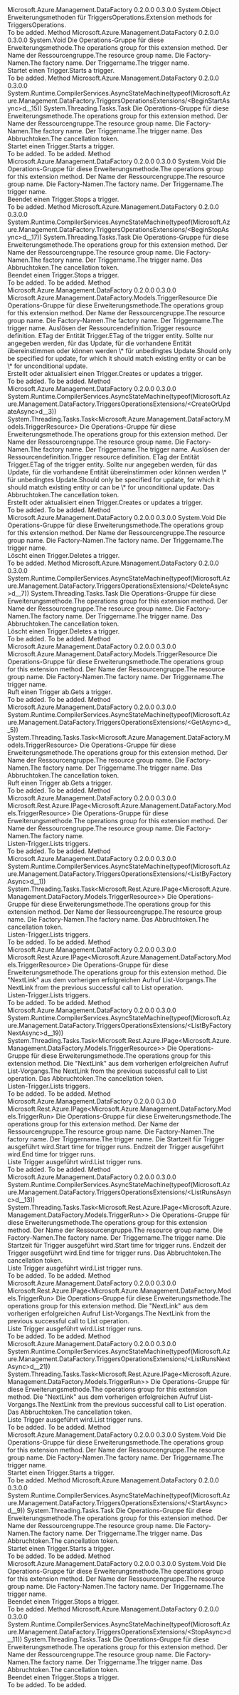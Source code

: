 <Type Name="TriggersOperationsExtensions" FullName="Microsoft.Azure.Management.DataFactory.TriggersOperationsExtensions">
  <TypeSignature Language="C#" Value="public static class TriggersOperationsExtensions" />
  <TypeSignature Language="ILAsm" Value=".class public auto ansi abstract sealed beforefieldinit TriggersOperationsExtensions extends System.Object" />
  <TypeSignature Language="DocId" Value="T:Microsoft.Azure.Management.DataFactory.TriggersOperationsExtensions" />
  <TypeSignature Language="VB.NET" Value="Public Module TriggersOperationsExtensions" />
  <TypeSignature Language="F#" Value="type TriggersOperationsExtensions = class" />
  <AssemblyInfo>
    <AssemblyName>Microsoft.Azure.Management.DataFactory</AssemblyName>
    <AssemblyVersion>0.2.0.0</AssemblyVersion>
    <AssemblyVersion>0.3.0.0</AssemblyVersion>
  </AssemblyInfo>
  <Base>
    <BaseTypeName>System.Object</BaseTypeName>
  </Base>
  <Interfaces />
  <Docs>
    <summary>
            <span data-ttu-id="b40b7-101">Erweiterungsmethoden für TriggersOperations.</span><span class="sxs-lookup"><span data-stu-id="b40b7-101">Extension methods for TriggersOperations.</span></span>
            </summary>
    <remarks>To be added.</remarks>
  </Docs>
  <Members>
    <Member MemberName="BeginStart">
      <MemberSignature Language="C#" Value="public static void BeginStart (this Microsoft.Azure.Management.DataFactory.ITriggersOperations operations, string resourceGroupName, string factoryName, string triggerName);" />
      <MemberSignature Language="ILAsm" Value=".method public static hidebysig void BeginStart(class Microsoft.Azure.Management.DataFactory.ITriggersOperations operations, string resourceGroupName, string factoryName, string triggerName) cil managed" />
      <MemberSignature Language="DocId" Value="M:Microsoft.Azure.Management.DataFactory.TriggersOperationsExtensions.BeginStart(Microsoft.Azure.Management.DataFactory.ITriggersOperations,System.String,System.String,System.String)" />
      <MemberSignature Language="VB.NET" Value="&lt;Extension()&gt;&#xA;Public Sub BeginStart (operations As ITriggersOperations, resourceGroupName As String, factoryName As String, triggerName As String)" />
      <MemberSignature Language="F#" Value="static member BeginStart : Microsoft.Azure.Management.DataFactory.ITriggersOperations * string * string * string -&gt; unit" Usage="Microsoft.Azure.Management.DataFactory.TriggersOperationsExtensions.BeginStart (operations, resourceGroupName, factoryName, triggerName)" />
      <MemberType>Method</MemberType>
      <AssemblyInfo>
        <AssemblyName>Microsoft.Azure.Management.DataFactory</AssemblyName>
        <AssemblyVersion>0.2.0.0</AssemblyVersion>
        <AssemblyVersion>0.3.0.0</AssemblyVersion>
      </AssemblyInfo>
      <ReturnValue>
        <ReturnType>System.Void</ReturnType>
      </ReturnValue>
      <Parameters>
        <Parameter Name="operations" Type="Microsoft.Azure.Management.DataFactory.ITriggersOperations" RefType="this" />
        <Parameter Name="resourceGroupName" Type="System.String" />
        <Parameter Name="factoryName" Type="System.String" />
        <Parameter Name="triggerName" Type="System.String" />
      </Parameters>
      <Docs>
        <param name="operations">
            <span data-ttu-id="b40b7-102">Die Operations-Gruppe für diese Erweiterungsmethode.</span><span class="sxs-lookup"><span data-stu-id="b40b7-102">The operations group for this extension method.</span></span>
            </param>
        <param name="resourceGroupName">
            <span data-ttu-id="b40b7-103">Der Name der Ressourcengruppe.</span><span class="sxs-lookup"><span data-stu-id="b40b7-103">The resource group name.</span></span>
            </param>
        <param name="factoryName">
            <span data-ttu-id="b40b7-104">Die Factory-Namen.</span><span class="sxs-lookup"><span data-stu-id="b40b7-104">The factory name.</span></span>
            </param>
        <param name="triggerName">
            <span data-ttu-id="b40b7-105">Der Triggername.</span><span class="sxs-lookup"><span data-stu-id="b40b7-105">The trigger name.</span></span>
            </param>
        <summary>
            <span data-ttu-id="b40b7-106">Startet einen Trigger.</span><span class="sxs-lookup"><span data-stu-id="b40b7-106">Starts a trigger.</span></span>
            </summary>
        <remarks>To be added.</remarks>
      </Docs>
    </Member>
    <Member MemberName="BeginStartAsync">
      <MemberSignature Language="C#" Value="public static System.Threading.Tasks.Task BeginStartAsync (this Microsoft.Azure.Management.DataFactory.ITriggersOperations operations, string resourceGroupName, string factoryName, string triggerName, System.Threading.CancellationToken cancellationToken = null);" />
      <MemberSignature Language="ILAsm" Value=".method public static hidebysig class System.Threading.Tasks.Task BeginStartAsync(class Microsoft.Azure.Management.DataFactory.ITriggersOperations operations, string resourceGroupName, string factoryName, string triggerName, valuetype System.Threading.CancellationToken cancellationToken) cil managed" />
      <MemberSignature Language="DocId" Value="M:Microsoft.Azure.Management.DataFactory.TriggersOperationsExtensions.BeginStartAsync(Microsoft.Azure.Management.DataFactory.ITriggersOperations,System.String,System.String,System.String,System.Threading.CancellationToken)" />
      <MemberSignature Language="F#" Value="static member BeginStartAsync : Microsoft.Azure.Management.DataFactory.ITriggersOperations * string * string * string * System.Threading.CancellationToken -&gt; System.Threading.Tasks.Task" Usage="Microsoft.Azure.Management.DataFactory.TriggersOperationsExtensions.BeginStartAsync (operations, resourceGroupName, factoryName, triggerName, cancellationToken)" />
      <MemberType>Method</MemberType>
      <AssemblyInfo>
        <AssemblyName>Microsoft.Azure.Management.DataFactory</AssemblyName>
        <AssemblyVersion>0.2.0.0</AssemblyVersion>
        <AssemblyVersion>0.3.0.0</AssemblyVersion>
      </AssemblyInfo>
      <Attributes>
        <Attribute>
          <AttributeName>System.Runtime.CompilerServices.AsyncStateMachine(typeof(Microsoft.Azure.Management.DataFactory.TriggersOperationsExtensions/&lt;BeginStartAsync&gt;d__15))</AttributeName>
        </Attribute>
      </Attributes>
      <ReturnValue>
        <ReturnType>System.Threading.Tasks.Task</ReturnType>
      </ReturnValue>
      <Parameters>
        <Parameter Name="operations" Type="Microsoft.Azure.Management.DataFactory.ITriggersOperations" RefType="this" />
        <Parameter Name="resourceGroupName" Type="System.String" />
        <Parameter Name="factoryName" Type="System.String" />
        <Parameter Name="triggerName" Type="System.String" />
        <Parameter Name="cancellationToken" Type="System.Threading.CancellationToken" />
      </Parameters>
      <Docs>
        <param name="operations">
            <span data-ttu-id="b40b7-107">Die Operations-Gruppe für diese Erweiterungsmethode.</span><span class="sxs-lookup"><span data-stu-id="b40b7-107">The operations group for this extension method.</span></span>
            </param>
        <param name="resourceGroupName">
            <span data-ttu-id="b40b7-108">Der Name der Ressourcengruppe.</span><span class="sxs-lookup"><span data-stu-id="b40b7-108">The resource group name.</span></span>
            </param>
        <param name="factoryName">
            <span data-ttu-id="b40b7-109">Die Factory-Namen.</span><span class="sxs-lookup"><span data-stu-id="b40b7-109">The factory name.</span></span>
            </param>
        <param name="triggerName">
            <span data-ttu-id="b40b7-110">Der Triggername.</span><span class="sxs-lookup"><span data-stu-id="b40b7-110">The trigger name.</span></span>
            </param>
        <param name="cancellationToken">
            <span data-ttu-id="b40b7-111">Das Abbruchtoken.</span><span class="sxs-lookup"><span data-stu-id="b40b7-111">The cancellation token.</span></span>
            </param>
        <summary>
            <span data-ttu-id="b40b7-112">Startet einen Trigger.</span><span class="sxs-lookup"><span data-stu-id="b40b7-112">Starts a trigger.</span></span>
            </summary>
        <returns>To be added.</returns>
        <remarks>To be added.</remarks>
      </Docs>
    </Member>
    <Member MemberName="BeginStop">
      <MemberSignature Language="C#" Value="public static void BeginStop (this Microsoft.Azure.Management.DataFactory.ITriggersOperations operations, string resourceGroupName, string factoryName, string triggerName);" />
      <MemberSignature Language="ILAsm" Value=".method public static hidebysig void BeginStop(class Microsoft.Azure.Management.DataFactory.ITriggersOperations operations, string resourceGroupName, string factoryName, string triggerName) cil managed" />
      <MemberSignature Language="DocId" Value="M:Microsoft.Azure.Management.DataFactory.TriggersOperationsExtensions.BeginStop(Microsoft.Azure.Management.DataFactory.ITriggersOperations,System.String,System.String,System.String)" />
      <MemberSignature Language="VB.NET" Value="&lt;Extension()&gt;&#xA;Public Sub BeginStop (operations As ITriggersOperations, resourceGroupName As String, factoryName As String, triggerName As String)" />
      <MemberSignature Language="F#" Value="static member BeginStop : Microsoft.Azure.Management.DataFactory.ITriggersOperations * string * string * string -&gt; unit" Usage="Microsoft.Azure.Management.DataFactory.TriggersOperationsExtensions.BeginStop (operations, resourceGroupName, factoryName, triggerName)" />
      <MemberType>Method</MemberType>
      <AssemblyInfo>
        <AssemblyName>Microsoft.Azure.Management.DataFactory</AssemblyName>
        <AssemblyVersion>0.2.0.0</AssemblyVersion>
        <AssemblyVersion>0.3.0.0</AssemblyVersion>
      </AssemblyInfo>
      <ReturnValue>
        <ReturnType>System.Void</ReturnType>
      </ReturnValue>
      <Parameters>
        <Parameter Name="operations" Type="Microsoft.Azure.Management.DataFactory.ITriggersOperations" RefType="this" />
        <Parameter Name="resourceGroupName" Type="System.String" />
        <Parameter Name="factoryName" Type="System.String" />
        <Parameter Name="triggerName" Type="System.String" />
      </Parameters>
      <Docs>
        <param name="operations">
            <span data-ttu-id="b40b7-113">Die Operations-Gruppe für diese Erweiterungsmethode.</span><span class="sxs-lookup"><span data-stu-id="b40b7-113">The operations group for this extension method.</span></span>
            </param>
        <param name="resourceGroupName">
            <span data-ttu-id="b40b7-114">Der Name der Ressourcengruppe.</span><span class="sxs-lookup"><span data-stu-id="b40b7-114">The resource group name.</span></span>
            </param>
        <param name="factoryName">
            <span data-ttu-id="b40b7-115">Die Factory-Namen.</span><span class="sxs-lookup"><span data-stu-id="b40b7-115">The factory name.</span></span>
            </param>
        <param name="triggerName">
            <span data-ttu-id="b40b7-116">Der Triggername.</span><span class="sxs-lookup"><span data-stu-id="b40b7-116">The trigger name.</span></span>
            </param>
        <summary>
            <span data-ttu-id="b40b7-117">Beendet einen Trigger.</span><span class="sxs-lookup"><span data-stu-id="b40b7-117">Stops a trigger.</span></span>
            </summary>
        <remarks>To be added.</remarks>
      </Docs>
    </Member>
    <Member MemberName="BeginStopAsync">
      <MemberSignature Language="C#" Value="public static System.Threading.Tasks.Task BeginStopAsync (this Microsoft.Azure.Management.DataFactory.ITriggersOperations operations, string resourceGroupName, string factoryName, string triggerName, System.Threading.CancellationToken cancellationToken = null);" />
      <MemberSignature Language="ILAsm" Value=".method public static hidebysig class System.Threading.Tasks.Task BeginStopAsync(class Microsoft.Azure.Management.DataFactory.ITriggersOperations operations, string resourceGroupName, string factoryName, string triggerName, valuetype System.Threading.CancellationToken cancellationToken) cil managed" />
      <MemberSignature Language="DocId" Value="M:Microsoft.Azure.Management.DataFactory.TriggersOperationsExtensions.BeginStopAsync(Microsoft.Azure.Management.DataFactory.ITriggersOperations,System.String,System.String,System.String,System.Threading.CancellationToken)" />
      <MemberSignature Language="F#" Value="static member BeginStopAsync : Microsoft.Azure.Management.DataFactory.ITriggersOperations * string * string * string * System.Threading.CancellationToken -&gt; System.Threading.Tasks.Task" Usage="Microsoft.Azure.Management.DataFactory.TriggersOperationsExtensions.BeginStopAsync (operations, resourceGroupName, factoryName, triggerName, cancellationToken)" />
      <MemberType>Method</MemberType>
      <AssemblyInfo>
        <AssemblyName>Microsoft.Azure.Management.DataFactory</AssemblyName>
        <AssemblyVersion>0.2.0.0</AssemblyVersion>
        <AssemblyVersion>0.3.0.0</AssemblyVersion>
      </AssemblyInfo>
      <Attributes>
        <Attribute>
          <AttributeName>System.Runtime.CompilerServices.AsyncStateMachine(typeof(Microsoft.Azure.Management.DataFactory.TriggersOperationsExtensions/&lt;BeginStopAsync&gt;d__17))</AttributeName>
        </Attribute>
      </Attributes>
      <ReturnValue>
        <ReturnType>System.Threading.Tasks.Task</ReturnType>
      </ReturnValue>
      <Parameters>
        <Parameter Name="operations" Type="Microsoft.Azure.Management.DataFactory.ITriggersOperations" RefType="this" />
        <Parameter Name="resourceGroupName" Type="System.String" />
        <Parameter Name="factoryName" Type="System.String" />
        <Parameter Name="triggerName" Type="System.String" />
        <Parameter Name="cancellationToken" Type="System.Threading.CancellationToken" />
      </Parameters>
      <Docs>
        <param name="operations">
            <span data-ttu-id="b40b7-118">Die Operations-Gruppe für diese Erweiterungsmethode.</span><span class="sxs-lookup"><span data-stu-id="b40b7-118">The operations group for this extension method.</span></span>
            </param>
        <param name="resourceGroupName">
            <span data-ttu-id="b40b7-119">Der Name der Ressourcengruppe.</span><span class="sxs-lookup"><span data-stu-id="b40b7-119">The resource group name.</span></span>
            </param>
        <param name="factoryName">
            <span data-ttu-id="b40b7-120">Die Factory-Namen.</span><span class="sxs-lookup"><span data-stu-id="b40b7-120">The factory name.</span></span>
            </param>
        <param name="triggerName">
            <span data-ttu-id="b40b7-121">Der Triggername.</span><span class="sxs-lookup"><span data-stu-id="b40b7-121">The trigger name.</span></span>
            </param>
        <param name="cancellationToken">
            <span data-ttu-id="b40b7-122">Das Abbruchtoken.</span><span class="sxs-lookup"><span data-stu-id="b40b7-122">The cancellation token.</span></span>
            </param>
        <summary>
            <span data-ttu-id="b40b7-123">Beendet einen Trigger.</span><span class="sxs-lookup"><span data-stu-id="b40b7-123">Stops a trigger.</span></span>
            </summary>
        <returns>To be added.</returns>
        <remarks>To be added.</remarks>
      </Docs>
    </Member>
    <Member MemberName="CreateOrUpdate">
      <MemberSignature Language="C#" Value="public static Microsoft.Azure.Management.DataFactory.Models.TriggerResource CreateOrUpdate (this Microsoft.Azure.Management.DataFactory.ITriggersOperations operations, string resourceGroupName, string factoryName, string triggerName, Microsoft.Azure.Management.DataFactory.Models.TriggerResource trigger, string ifMatch = null);" />
      <MemberSignature Language="ILAsm" Value=".method public static hidebysig class Microsoft.Azure.Management.DataFactory.Models.TriggerResource CreateOrUpdate(class Microsoft.Azure.Management.DataFactory.ITriggersOperations operations, string resourceGroupName, string factoryName, string triggerName, class Microsoft.Azure.Management.DataFactory.Models.TriggerResource trigger, string ifMatch) cil managed" />
      <MemberSignature Language="DocId" Value="M:Microsoft.Azure.Management.DataFactory.TriggersOperationsExtensions.CreateOrUpdate(Microsoft.Azure.Management.DataFactory.ITriggersOperations,System.String,System.String,System.String,Microsoft.Azure.Management.DataFactory.Models.TriggerResource,System.String)" />
      <MemberSignature Language="VB.NET" Value="&lt;Extension()&gt;&#xA;Public Function CreateOrUpdate (operations As ITriggersOperations, resourceGroupName As String, factoryName As String, triggerName As String, trigger As TriggerResource, Optional ifMatch As String = null) As TriggerResource" />
      <MemberSignature Language="F#" Value="static member CreateOrUpdate : Microsoft.Azure.Management.DataFactory.ITriggersOperations * string * string * string * Microsoft.Azure.Management.DataFactory.Models.TriggerResource * string -&gt; Microsoft.Azure.Management.DataFactory.Models.TriggerResource" Usage="Microsoft.Azure.Management.DataFactory.TriggersOperationsExtensions.CreateOrUpdate (operations, resourceGroupName, factoryName, triggerName, trigger, ifMatch)" />
      <MemberType>Method</MemberType>
      <AssemblyInfo>
        <AssemblyName>Microsoft.Azure.Management.DataFactory</AssemblyName>
        <AssemblyVersion>0.2.0.0</AssemblyVersion>
        <AssemblyVersion>0.3.0.0</AssemblyVersion>
      </AssemblyInfo>
      <ReturnValue>
        <ReturnType>Microsoft.Azure.Management.DataFactory.Models.TriggerResource</ReturnType>
      </ReturnValue>
      <Parameters>
        <Parameter Name="operations" Type="Microsoft.Azure.Management.DataFactory.ITriggersOperations" RefType="this" />
        <Parameter Name="resourceGroupName" Type="System.String" />
        <Parameter Name="factoryName" Type="System.String" />
        <Parameter Name="triggerName" Type="System.String" />
        <Parameter Name="trigger" Type="Microsoft.Azure.Management.DataFactory.Models.TriggerResource" />
        <Parameter Name="ifMatch" Type="System.String" />
      </Parameters>
      <Docs>
        <param name="operations">
            <span data-ttu-id="b40b7-124">Die Operations-Gruppe für diese Erweiterungsmethode.</span><span class="sxs-lookup"><span data-stu-id="b40b7-124">The operations group for this extension method.</span></span>
            </param>
        <param name="resourceGroupName">
            <span data-ttu-id="b40b7-125">Der Name der Ressourcengruppe.</span><span class="sxs-lookup"><span data-stu-id="b40b7-125">The resource group name.</span></span>
            </param>
        <param name="factoryName">
            <span data-ttu-id="b40b7-126">Die Factory-Namen.</span><span class="sxs-lookup"><span data-stu-id="b40b7-126">The factory name.</span></span>
            </param>
        <param name="triggerName">
            <span data-ttu-id="b40b7-127">Der Triggername.</span><span class="sxs-lookup"><span data-stu-id="b40b7-127">The trigger name.</span></span>
            </param>
        <param name="trigger">
            <span data-ttu-id="b40b7-128">Auslösen der Ressourcendefinition.</span><span class="sxs-lookup"><span data-stu-id="b40b7-128">Trigger resource definition.</span></span>
            </param>
        <param name="ifMatch">
            <span data-ttu-id="b40b7-129">ETag der Entität Trigger.</span><span class="sxs-lookup"><span data-stu-id="b40b7-129">ETag of the trigger entity.</span></span>  <span data-ttu-id="b40b7-130">Sollte nur angegeben werden, für das Update, für die vorhandene Entität übereinstimmen oder können werden \* für unbedingtes Update.</span><span class="sxs-lookup"><span data-stu-id="b40b7-130">Should only be specified for update, for which it should match existing entity or can be \* for unconditional update.</span></span>
            </param>
        <summary>
            <span data-ttu-id="b40b7-131">Erstellt oder aktualisiert einen Trigger.</span><span class="sxs-lookup"><span data-stu-id="b40b7-131">Creates or updates a trigger.</span></span>
            </summary>
        <returns>To be added.</returns>
        <remarks>To be added.</remarks>
      </Docs>
    </Member>
    <Member MemberName="CreateOrUpdateAsync">
      <MemberSignature Language="C#" Value="public static System.Threading.Tasks.Task&lt;Microsoft.Azure.Management.DataFactory.Models.TriggerResource&gt; CreateOrUpdateAsync (this Microsoft.Azure.Management.DataFactory.ITriggersOperations operations, string resourceGroupName, string factoryName, string triggerName, Microsoft.Azure.Management.DataFactory.Models.TriggerResource trigger, string ifMatch = null, System.Threading.CancellationToken cancellationToken = null);" />
      <MemberSignature Language="ILAsm" Value=".method public static hidebysig class System.Threading.Tasks.Task`1&lt;class Microsoft.Azure.Management.DataFactory.Models.TriggerResource&gt; CreateOrUpdateAsync(class Microsoft.Azure.Management.DataFactory.ITriggersOperations operations, string resourceGroupName, string factoryName, string triggerName, class Microsoft.Azure.Management.DataFactory.Models.TriggerResource trigger, string ifMatch, valuetype System.Threading.CancellationToken cancellationToken) cil managed" />
      <MemberSignature Language="DocId" Value="M:Microsoft.Azure.Management.DataFactory.TriggersOperationsExtensions.CreateOrUpdateAsync(Microsoft.Azure.Management.DataFactory.ITriggersOperations,System.String,System.String,System.String,Microsoft.Azure.Management.DataFactory.Models.TriggerResource,System.String,System.Threading.CancellationToken)" />
      <MemberSignature Language="F#" Value="static member CreateOrUpdateAsync : Microsoft.Azure.Management.DataFactory.ITriggersOperations * string * string * string * Microsoft.Azure.Management.DataFactory.Models.TriggerResource * string * System.Threading.CancellationToken -&gt; System.Threading.Tasks.Task&lt;Microsoft.Azure.Management.DataFactory.Models.TriggerResource&gt;" Usage="Microsoft.Azure.Management.DataFactory.TriggersOperationsExtensions.CreateOrUpdateAsync (operations, resourceGroupName, factoryName, triggerName, trigger, ifMatch, cancellationToken)" />
      <MemberType>Method</MemberType>
      <AssemblyInfo>
        <AssemblyName>Microsoft.Azure.Management.DataFactory</AssemblyName>
        <AssemblyVersion>0.2.0.0</AssemblyVersion>
        <AssemblyVersion>0.3.0.0</AssemblyVersion>
      </AssemblyInfo>
      <Attributes>
        <Attribute>
          <AttributeName>System.Runtime.CompilerServices.AsyncStateMachine(typeof(Microsoft.Azure.Management.DataFactory.TriggersOperationsExtensions/&lt;CreateOrUpdateAsync&gt;d__3))</AttributeName>
        </Attribute>
      </Attributes>
      <ReturnValue>
        <ReturnType>System.Threading.Tasks.Task&lt;Microsoft.Azure.Management.DataFactory.Models.TriggerResource&gt;</ReturnType>
      </ReturnValue>
      <Parameters>
        <Parameter Name="operations" Type="Microsoft.Azure.Management.DataFactory.ITriggersOperations" RefType="this" />
        <Parameter Name="resourceGroupName" Type="System.String" />
        <Parameter Name="factoryName" Type="System.String" />
        <Parameter Name="triggerName" Type="System.String" />
        <Parameter Name="trigger" Type="Microsoft.Azure.Management.DataFactory.Models.TriggerResource" />
        <Parameter Name="ifMatch" Type="System.String" />
        <Parameter Name="cancellationToken" Type="System.Threading.CancellationToken" />
      </Parameters>
      <Docs>
        <param name="operations">
            <span data-ttu-id="b40b7-132">Die Operations-Gruppe für diese Erweiterungsmethode.</span><span class="sxs-lookup"><span data-stu-id="b40b7-132">The operations group for this extension method.</span></span>
            </param>
        <param name="resourceGroupName">
            <span data-ttu-id="b40b7-133">Der Name der Ressourcengruppe.</span><span class="sxs-lookup"><span data-stu-id="b40b7-133">The resource group name.</span></span>
            </param>
        <param name="factoryName">
            <span data-ttu-id="b40b7-134">Die Factory-Namen.</span><span class="sxs-lookup"><span data-stu-id="b40b7-134">The factory name.</span></span>
            </param>
        <param name="triggerName">
            <span data-ttu-id="b40b7-135">Der Triggername.</span><span class="sxs-lookup"><span data-stu-id="b40b7-135">The trigger name.</span></span>
            </param>
        <param name="trigger">
            <span data-ttu-id="b40b7-136">Auslösen der Ressourcendefinition.</span><span class="sxs-lookup"><span data-stu-id="b40b7-136">Trigger resource definition.</span></span>
            </param>
        <param name="ifMatch">
            <span data-ttu-id="b40b7-137">ETag der Entität Trigger.</span><span class="sxs-lookup"><span data-stu-id="b40b7-137">ETag of the trigger entity.</span></span>  <span data-ttu-id="b40b7-138">Sollte nur angegeben werden, für das Update, für die vorhandene Entität übereinstimmen oder können werden \* für unbedingtes Update.</span><span class="sxs-lookup"><span data-stu-id="b40b7-138">Should only be specified for update, for which it should match existing entity or can be \* for unconditional update.</span></span>
            </param>
        <param name="cancellationToken">
            <span data-ttu-id="b40b7-139">Das Abbruchtoken.</span><span class="sxs-lookup"><span data-stu-id="b40b7-139">The cancellation token.</span></span>
            </param>
        <summary>
            <span data-ttu-id="b40b7-140">Erstellt oder aktualisiert einen Trigger.</span><span class="sxs-lookup"><span data-stu-id="b40b7-140">Creates or updates a trigger.</span></span>
            </summary>
        <returns>To be added.</returns>
        <remarks>To be added.</remarks>
      </Docs>
    </Member>
    <Member MemberName="Delete">
      <MemberSignature Language="C#" Value="public static void Delete (this Microsoft.Azure.Management.DataFactory.ITriggersOperations operations, string resourceGroupName, string factoryName, string triggerName);" />
      <MemberSignature Language="ILAsm" Value=".method public static hidebysig void Delete(class Microsoft.Azure.Management.DataFactory.ITriggersOperations operations, string resourceGroupName, string factoryName, string triggerName) cil managed" />
      <MemberSignature Language="DocId" Value="M:Microsoft.Azure.Management.DataFactory.TriggersOperationsExtensions.Delete(Microsoft.Azure.Management.DataFactory.ITriggersOperations,System.String,System.String,System.String)" />
      <MemberSignature Language="VB.NET" Value="&lt;Extension()&gt;&#xA;Public Sub Delete (operations As ITriggersOperations, resourceGroupName As String, factoryName As String, triggerName As String)" />
      <MemberSignature Language="F#" Value="static member Delete : Microsoft.Azure.Management.DataFactory.ITriggersOperations * string * string * string -&gt; unit" Usage="Microsoft.Azure.Management.DataFactory.TriggersOperationsExtensions.Delete (operations, resourceGroupName, factoryName, triggerName)" />
      <MemberType>Method</MemberType>
      <AssemblyInfo>
        <AssemblyName>Microsoft.Azure.Management.DataFactory</AssemblyName>
        <AssemblyVersion>0.2.0.0</AssemblyVersion>
        <AssemblyVersion>0.3.0.0</AssemblyVersion>
      </AssemblyInfo>
      <ReturnValue>
        <ReturnType>System.Void</ReturnType>
      </ReturnValue>
      <Parameters>
        <Parameter Name="operations" Type="Microsoft.Azure.Management.DataFactory.ITriggersOperations" RefType="this" />
        <Parameter Name="resourceGroupName" Type="System.String" />
        <Parameter Name="factoryName" Type="System.String" />
        <Parameter Name="triggerName" Type="System.String" />
      </Parameters>
      <Docs>
        <param name="operations">
            <span data-ttu-id="b40b7-141">Die Operations-Gruppe für diese Erweiterungsmethode.</span><span class="sxs-lookup"><span data-stu-id="b40b7-141">The operations group for this extension method.</span></span>
            </param>
        <param name="resourceGroupName">
            <span data-ttu-id="b40b7-142">Der Name der Ressourcengruppe.</span><span class="sxs-lookup"><span data-stu-id="b40b7-142">The resource group name.</span></span>
            </param>
        <param name="factoryName">
            <span data-ttu-id="b40b7-143">Die Factory-Namen.</span><span class="sxs-lookup"><span data-stu-id="b40b7-143">The factory name.</span></span>
            </param>
        <param name="triggerName">
            <span data-ttu-id="b40b7-144">Der Triggername.</span><span class="sxs-lookup"><span data-stu-id="b40b7-144">The trigger name.</span></span>
            </param>
        <summary>
            <span data-ttu-id="b40b7-145">Löscht einen Trigger.</span><span class="sxs-lookup"><span data-stu-id="b40b7-145">Deletes a trigger.</span></span>
            </summary>
        <remarks>To be added.</remarks>
      </Docs>
    </Member>
    <Member MemberName="DeleteAsync">
      <MemberSignature Language="C#" Value="public static System.Threading.Tasks.Task DeleteAsync (this Microsoft.Azure.Management.DataFactory.ITriggersOperations operations, string resourceGroupName, string factoryName, string triggerName, System.Threading.CancellationToken cancellationToken = null);" />
      <MemberSignature Language="ILAsm" Value=".method public static hidebysig class System.Threading.Tasks.Task DeleteAsync(class Microsoft.Azure.Management.DataFactory.ITriggersOperations operations, string resourceGroupName, string factoryName, string triggerName, valuetype System.Threading.CancellationToken cancellationToken) cil managed" />
      <MemberSignature Language="DocId" Value="M:Microsoft.Azure.Management.DataFactory.TriggersOperationsExtensions.DeleteAsync(Microsoft.Azure.Management.DataFactory.ITriggersOperations,System.String,System.String,System.String,System.Threading.CancellationToken)" />
      <MemberSignature Language="F#" Value="static member DeleteAsync : Microsoft.Azure.Management.DataFactory.ITriggersOperations * string * string * string * System.Threading.CancellationToken -&gt; System.Threading.Tasks.Task" Usage="Microsoft.Azure.Management.DataFactory.TriggersOperationsExtensions.DeleteAsync (operations, resourceGroupName, factoryName, triggerName, cancellationToken)" />
      <MemberType>Method</MemberType>
      <AssemblyInfo>
        <AssemblyName>Microsoft.Azure.Management.DataFactory</AssemblyName>
        <AssemblyVersion>0.2.0.0</AssemblyVersion>
        <AssemblyVersion>0.3.0.0</AssemblyVersion>
      </AssemblyInfo>
      <Attributes>
        <Attribute>
          <AttributeName>System.Runtime.CompilerServices.AsyncStateMachine(typeof(Microsoft.Azure.Management.DataFactory.TriggersOperationsExtensions/&lt;DeleteAsync&gt;d__7))</AttributeName>
        </Attribute>
      </Attributes>
      <ReturnValue>
        <ReturnType>System.Threading.Tasks.Task</ReturnType>
      </ReturnValue>
      <Parameters>
        <Parameter Name="operations" Type="Microsoft.Azure.Management.DataFactory.ITriggersOperations" RefType="this" />
        <Parameter Name="resourceGroupName" Type="System.String" />
        <Parameter Name="factoryName" Type="System.String" />
        <Parameter Name="triggerName" Type="System.String" />
        <Parameter Name="cancellationToken" Type="System.Threading.CancellationToken" />
      </Parameters>
      <Docs>
        <param name="operations">
            <span data-ttu-id="b40b7-146">Die Operations-Gruppe für diese Erweiterungsmethode.</span><span class="sxs-lookup"><span data-stu-id="b40b7-146">The operations group for this extension method.</span></span>
            </param>
        <param name="resourceGroupName">
            <span data-ttu-id="b40b7-147">Der Name der Ressourcengruppe.</span><span class="sxs-lookup"><span data-stu-id="b40b7-147">The resource group name.</span></span>
            </param>
        <param name="factoryName">
            <span data-ttu-id="b40b7-148">Die Factory-Namen.</span><span class="sxs-lookup"><span data-stu-id="b40b7-148">The factory name.</span></span>
            </param>
        <param name="triggerName">
            <span data-ttu-id="b40b7-149">Der Triggername.</span><span class="sxs-lookup"><span data-stu-id="b40b7-149">The trigger name.</span></span>
            </param>
        <param name="cancellationToken">
            <span data-ttu-id="b40b7-150">Das Abbruchtoken.</span><span class="sxs-lookup"><span data-stu-id="b40b7-150">The cancellation token.</span></span>
            </param>
        <summary>
            <span data-ttu-id="b40b7-151">Löscht einen Trigger.</span><span class="sxs-lookup"><span data-stu-id="b40b7-151">Deletes a trigger.</span></span>
            </summary>
        <returns>To be added.</returns>
        <remarks>To be added.</remarks>
      </Docs>
    </Member>
    <Member MemberName="Get">
      <MemberSignature Language="C#" Value="public static Microsoft.Azure.Management.DataFactory.Models.TriggerResource Get (this Microsoft.Azure.Management.DataFactory.ITriggersOperations operations, string resourceGroupName, string factoryName, string triggerName);" />
      <MemberSignature Language="ILAsm" Value=".method public static hidebysig class Microsoft.Azure.Management.DataFactory.Models.TriggerResource Get(class Microsoft.Azure.Management.DataFactory.ITriggersOperations operations, string resourceGroupName, string factoryName, string triggerName) cil managed" />
      <MemberSignature Language="DocId" Value="M:Microsoft.Azure.Management.DataFactory.TriggersOperationsExtensions.Get(Microsoft.Azure.Management.DataFactory.ITriggersOperations,System.String,System.String,System.String)" />
      <MemberSignature Language="VB.NET" Value="&lt;Extension()&gt;&#xA;Public Function Get (operations As ITriggersOperations, resourceGroupName As String, factoryName As String, triggerName As String) As TriggerResource" />
      <MemberSignature Language="F#" Value="static member Get : Microsoft.Azure.Management.DataFactory.ITriggersOperations * string * string * string -&gt; Microsoft.Azure.Management.DataFactory.Models.TriggerResource" Usage="Microsoft.Azure.Management.DataFactory.TriggersOperationsExtensions.Get (operations, resourceGroupName, factoryName, triggerName)" />
      <MemberType>Method</MemberType>
      <AssemblyInfo>
        <AssemblyName>Microsoft.Azure.Management.DataFactory</AssemblyName>
        <AssemblyVersion>0.2.0.0</AssemblyVersion>
        <AssemblyVersion>0.3.0.0</AssemblyVersion>
      </AssemblyInfo>
      <ReturnValue>
        <ReturnType>Microsoft.Azure.Management.DataFactory.Models.TriggerResource</ReturnType>
      </ReturnValue>
      <Parameters>
        <Parameter Name="operations" Type="Microsoft.Azure.Management.DataFactory.ITriggersOperations" RefType="this" />
        <Parameter Name="resourceGroupName" Type="System.String" />
        <Parameter Name="factoryName" Type="System.String" />
        <Parameter Name="triggerName" Type="System.String" />
      </Parameters>
      <Docs>
        <param name="operations">
            <span data-ttu-id="b40b7-152">Die Operations-Gruppe für diese Erweiterungsmethode.</span><span class="sxs-lookup"><span data-stu-id="b40b7-152">The operations group for this extension method.</span></span>
            </param>
        <param name="resourceGroupName">
            <span data-ttu-id="b40b7-153">Der Name der Ressourcengruppe.</span><span class="sxs-lookup"><span data-stu-id="b40b7-153">The resource group name.</span></span>
            </param>
        <param name="factoryName">
            <span data-ttu-id="b40b7-154">Die Factory-Namen.</span><span class="sxs-lookup"><span data-stu-id="b40b7-154">The factory name.</span></span>
            </param>
        <param name="triggerName">
            <span data-ttu-id="b40b7-155">Der Triggername.</span><span class="sxs-lookup"><span data-stu-id="b40b7-155">The trigger name.</span></span>
            </param>
        <summary>
            <span data-ttu-id="b40b7-156">Ruft einen Trigger ab.</span><span class="sxs-lookup"><span data-stu-id="b40b7-156">Gets a trigger.</span></span>
            </summary>
        <returns>To be added.</returns>
        <remarks>To be added.</remarks>
      </Docs>
    </Member>
    <Member MemberName="GetAsync">
      <MemberSignature Language="C#" Value="public static System.Threading.Tasks.Task&lt;Microsoft.Azure.Management.DataFactory.Models.TriggerResource&gt; GetAsync (this Microsoft.Azure.Management.DataFactory.ITriggersOperations operations, string resourceGroupName, string factoryName, string triggerName, System.Threading.CancellationToken cancellationToken = null);" />
      <MemberSignature Language="ILAsm" Value=".method public static hidebysig class System.Threading.Tasks.Task`1&lt;class Microsoft.Azure.Management.DataFactory.Models.TriggerResource&gt; GetAsync(class Microsoft.Azure.Management.DataFactory.ITriggersOperations operations, string resourceGroupName, string factoryName, string triggerName, valuetype System.Threading.CancellationToken cancellationToken) cil managed" />
      <MemberSignature Language="DocId" Value="M:Microsoft.Azure.Management.DataFactory.TriggersOperationsExtensions.GetAsync(Microsoft.Azure.Management.DataFactory.ITriggersOperations,System.String,System.String,System.String,System.Threading.CancellationToken)" />
      <MemberSignature Language="F#" Value="static member GetAsync : Microsoft.Azure.Management.DataFactory.ITriggersOperations * string * string * string * System.Threading.CancellationToken -&gt; System.Threading.Tasks.Task&lt;Microsoft.Azure.Management.DataFactory.Models.TriggerResource&gt;" Usage="Microsoft.Azure.Management.DataFactory.TriggersOperationsExtensions.GetAsync (operations, resourceGroupName, factoryName, triggerName, cancellationToken)" />
      <MemberType>Method</MemberType>
      <AssemblyInfo>
        <AssemblyName>Microsoft.Azure.Management.DataFactory</AssemblyName>
        <AssemblyVersion>0.2.0.0</AssemblyVersion>
        <AssemblyVersion>0.3.0.0</AssemblyVersion>
      </AssemblyInfo>
      <Attributes>
        <Attribute>
          <AttributeName>System.Runtime.CompilerServices.AsyncStateMachine(typeof(Microsoft.Azure.Management.DataFactory.TriggersOperationsExtensions/&lt;GetAsync&gt;d__5))</AttributeName>
        </Attribute>
      </Attributes>
      <ReturnValue>
        <ReturnType>System.Threading.Tasks.Task&lt;Microsoft.Azure.Management.DataFactory.Models.TriggerResource&gt;</ReturnType>
      </ReturnValue>
      <Parameters>
        <Parameter Name="operations" Type="Microsoft.Azure.Management.DataFactory.ITriggersOperations" RefType="this" />
        <Parameter Name="resourceGroupName" Type="System.String" />
        <Parameter Name="factoryName" Type="System.String" />
        <Parameter Name="triggerName" Type="System.String" />
        <Parameter Name="cancellationToken" Type="System.Threading.CancellationToken" />
      </Parameters>
      <Docs>
        <param name="operations">
            <span data-ttu-id="b40b7-157">Die Operations-Gruppe für diese Erweiterungsmethode.</span><span class="sxs-lookup"><span data-stu-id="b40b7-157">The operations group for this extension method.</span></span>
            </param>
        <param name="resourceGroupName">
            <span data-ttu-id="b40b7-158">Der Name der Ressourcengruppe.</span><span class="sxs-lookup"><span data-stu-id="b40b7-158">The resource group name.</span></span>
            </param>
        <param name="factoryName">
            <span data-ttu-id="b40b7-159">Die Factory-Namen.</span><span class="sxs-lookup"><span data-stu-id="b40b7-159">The factory name.</span></span>
            </param>
        <param name="triggerName">
            <span data-ttu-id="b40b7-160">Der Triggername.</span><span class="sxs-lookup"><span data-stu-id="b40b7-160">The trigger name.</span></span>
            </param>
        <param name="cancellationToken">
            <span data-ttu-id="b40b7-161">Das Abbruchtoken.</span><span class="sxs-lookup"><span data-stu-id="b40b7-161">The cancellation token.</span></span>
            </param>
        <summary>
            <span data-ttu-id="b40b7-162">Ruft einen Trigger ab.</span><span class="sxs-lookup"><span data-stu-id="b40b7-162">Gets a trigger.</span></span>
            </summary>
        <returns>To be added.</returns>
        <remarks>To be added.</remarks>
      </Docs>
    </Member>
    <Member MemberName="ListByFactory">
      <MemberSignature Language="C#" Value="public static Microsoft.Rest.Azure.IPage&lt;Microsoft.Azure.Management.DataFactory.Models.TriggerResource&gt; ListByFactory (this Microsoft.Azure.Management.DataFactory.ITriggersOperations operations, string resourceGroupName, string factoryName);" />
      <MemberSignature Language="ILAsm" Value=".method public static hidebysig class Microsoft.Rest.Azure.IPage`1&lt;class Microsoft.Azure.Management.DataFactory.Models.TriggerResource&gt; ListByFactory(class Microsoft.Azure.Management.DataFactory.ITriggersOperations operations, string resourceGroupName, string factoryName) cil managed" />
      <MemberSignature Language="DocId" Value="M:Microsoft.Azure.Management.DataFactory.TriggersOperationsExtensions.ListByFactory(Microsoft.Azure.Management.DataFactory.ITriggersOperations,System.String,System.String)" />
      <MemberSignature Language="VB.NET" Value="&lt;Extension()&gt;&#xA;Public Function ListByFactory (operations As ITriggersOperations, resourceGroupName As String, factoryName As String) As IPage(Of TriggerResource)" />
      <MemberSignature Language="F#" Value="static member ListByFactory : Microsoft.Azure.Management.DataFactory.ITriggersOperations * string * string -&gt; Microsoft.Rest.Azure.IPage&lt;Microsoft.Azure.Management.DataFactory.Models.TriggerResource&gt;" Usage="Microsoft.Azure.Management.DataFactory.TriggersOperationsExtensions.ListByFactory (operations, resourceGroupName, factoryName)" />
      <MemberType>Method</MemberType>
      <AssemblyInfo>
        <AssemblyName>Microsoft.Azure.Management.DataFactory</AssemblyName>
        <AssemblyVersion>0.2.0.0</AssemblyVersion>
        <AssemblyVersion>0.3.0.0</AssemblyVersion>
      </AssemblyInfo>
      <ReturnValue>
        <ReturnType>Microsoft.Rest.Azure.IPage&lt;Microsoft.Azure.Management.DataFactory.Models.TriggerResource&gt;</ReturnType>
      </ReturnValue>
      <Parameters>
        <Parameter Name="operations" Type="Microsoft.Azure.Management.DataFactory.ITriggersOperations" RefType="this" />
        <Parameter Name="resourceGroupName" Type="System.String" />
        <Parameter Name="factoryName" Type="System.String" />
      </Parameters>
      <Docs>
        <param name="operations">
            <span data-ttu-id="b40b7-163">Die Operations-Gruppe für diese Erweiterungsmethode.</span><span class="sxs-lookup"><span data-stu-id="b40b7-163">The operations group for this extension method.</span></span>
            </param>
        <param name="resourceGroupName">
            <span data-ttu-id="b40b7-164">Der Name der Ressourcengruppe.</span><span class="sxs-lookup"><span data-stu-id="b40b7-164">The resource group name.</span></span>
            </param>
        <param name="factoryName">
            <span data-ttu-id="b40b7-165">Die Factory-Namen.</span><span class="sxs-lookup"><span data-stu-id="b40b7-165">The factory name.</span></span>
            </param>
        <summary>
            <span data-ttu-id="b40b7-166">Listen-Trigger.</span><span class="sxs-lookup"><span data-stu-id="b40b7-166">Lists triggers.</span></span>
            </summary>
        <returns>To be added.</returns>
        <remarks>To be added.</remarks>
      </Docs>
    </Member>
    <Member MemberName="ListByFactoryAsync">
      <MemberSignature Language="C#" Value="public static System.Threading.Tasks.Task&lt;Microsoft.Rest.Azure.IPage&lt;Microsoft.Azure.Management.DataFactory.Models.TriggerResource&gt;&gt; ListByFactoryAsync (this Microsoft.Azure.Management.DataFactory.ITriggersOperations operations, string resourceGroupName, string factoryName, System.Threading.CancellationToken cancellationToken = null);" />
      <MemberSignature Language="ILAsm" Value=".method public static hidebysig class System.Threading.Tasks.Task`1&lt;class Microsoft.Rest.Azure.IPage`1&lt;class Microsoft.Azure.Management.DataFactory.Models.TriggerResource&gt;&gt; ListByFactoryAsync(class Microsoft.Azure.Management.DataFactory.ITriggersOperations operations, string resourceGroupName, string factoryName, valuetype System.Threading.CancellationToken cancellationToken) cil managed" />
      <MemberSignature Language="DocId" Value="M:Microsoft.Azure.Management.DataFactory.TriggersOperationsExtensions.ListByFactoryAsync(Microsoft.Azure.Management.DataFactory.ITriggersOperations,System.String,System.String,System.Threading.CancellationToken)" />
      <MemberSignature Language="F#" Value="static member ListByFactoryAsync : Microsoft.Azure.Management.DataFactory.ITriggersOperations * string * string * System.Threading.CancellationToken -&gt; System.Threading.Tasks.Task&lt;Microsoft.Rest.Azure.IPage&lt;Microsoft.Azure.Management.DataFactory.Models.TriggerResource&gt;&gt;" Usage="Microsoft.Azure.Management.DataFactory.TriggersOperationsExtensions.ListByFactoryAsync (operations, resourceGroupName, factoryName, cancellationToken)" />
      <MemberType>Method</MemberType>
      <AssemblyInfo>
        <AssemblyName>Microsoft.Azure.Management.DataFactory</AssemblyName>
        <AssemblyVersion>0.2.0.0</AssemblyVersion>
        <AssemblyVersion>0.3.0.0</AssemblyVersion>
      </AssemblyInfo>
      <Attributes>
        <Attribute>
          <AttributeName>System.Runtime.CompilerServices.AsyncStateMachine(typeof(Microsoft.Azure.Management.DataFactory.TriggersOperationsExtensions/&lt;ListByFactoryAsync&gt;d__1))</AttributeName>
        </Attribute>
      </Attributes>
      <ReturnValue>
        <ReturnType>System.Threading.Tasks.Task&lt;Microsoft.Rest.Azure.IPage&lt;Microsoft.Azure.Management.DataFactory.Models.TriggerResource&gt;&gt;</ReturnType>
      </ReturnValue>
      <Parameters>
        <Parameter Name="operations" Type="Microsoft.Azure.Management.DataFactory.ITriggersOperations" RefType="this" />
        <Parameter Name="resourceGroupName" Type="System.String" />
        <Parameter Name="factoryName" Type="System.String" />
        <Parameter Name="cancellationToken" Type="System.Threading.CancellationToken" />
      </Parameters>
      <Docs>
        <param name="operations">
            <span data-ttu-id="b40b7-167">Die Operations-Gruppe für diese Erweiterungsmethode.</span><span class="sxs-lookup"><span data-stu-id="b40b7-167">The operations group for this extension method.</span></span>
            </param>
        <param name="resourceGroupName">
            <span data-ttu-id="b40b7-168">Der Name der Ressourcengruppe.</span><span class="sxs-lookup"><span data-stu-id="b40b7-168">The resource group name.</span></span>
            </param>
        <param name="factoryName">
            <span data-ttu-id="b40b7-169">Die Factory-Namen.</span><span class="sxs-lookup"><span data-stu-id="b40b7-169">The factory name.</span></span>
            </param>
        <param name="cancellationToken">
            <span data-ttu-id="b40b7-170">Das Abbruchtoken.</span><span class="sxs-lookup"><span data-stu-id="b40b7-170">The cancellation token.</span></span>
            </param>
        <summary>
            <span data-ttu-id="b40b7-171">Listen-Trigger.</span><span class="sxs-lookup"><span data-stu-id="b40b7-171">Lists triggers.</span></span>
            </summary>
        <returns>To be added.</returns>
        <remarks>To be added.</remarks>
      </Docs>
    </Member>
    <Member MemberName="ListByFactoryNext">
      <MemberSignature Language="C#" Value="public static Microsoft.Rest.Azure.IPage&lt;Microsoft.Azure.Management.DataFactory.Models.TriggerResource&gt; ListByFactoryNext (this Microsoft.Azure.Management.DataFactory.ITriggersOperations operations, string nextPageLink);" />
      <MemberSignature Language="ILAsm" Value=".method public static hidebysig class Microsoft.Rest.Azure.IPage`1&lt;class Microsoft.Azure.Management.DataFactory.Models.TriggerResource&gt; ListByFactoryNext(class Microsoft.Azure.Management.DataFactory.ITriggersOperations operations, string nextPageLink) cil managed" />
      <MemberSignature Language="DocId" Value="M:Microsoft.Azure.Management.DataFactory.TriggersOperationsExtensions.ListByFactoryNext(Microsoft.Azure.Management.DataFactory.ITriggersOperations,System.String)" />
      <MemberSignature Language="VB.NET" Value="&lt;Extension()&gt;&#xA;Public Function ListByFactoryNext (operations As ITriggersOperations, nextPageLink As String) As IPage(Of TriggerResource)" />
      <MemberSignature Language="F#" Value="static member ListByFactoryNext : Microsoft.Azure.Management.DataFactory.ITriggersOperations * string -&gt; Microsoft.Rest.Azure.IPage&lt;Microsoft.Azure.Management.DataFactory.Models.TriggerResource&gt;" Usage="Microsoft.Azure.Management.DataFactory.TriggersOperationsExtensions.ListByFactoryNext (operations, nextPageLink)" />
      <MemberType>Method</MemberType>
      <AssemblyInfo>
        <AssemblyName>Microsoft.Azure.Management.DataFactory</AssemblyName>
        <AssemblyVersion>0.2.0.0</AssemblyVersion>
        <AssemblyVersion>0.3.0.0</AssemblyVersion>
      </AssemblyInfo>
      <ReturnValue>
        <ReturnType>Microsoft.Rest.Azure.IPage&lt;Microsoft.Azure.Management.DataFactory.Models.TriggerResource&gt;</ReturnType>
      </ReturnValue>
      <Parameters>
        <Parameter Name="operations" Type="Microsoft.Azure.Management.DataFactory.ITriggersOperations" RefType="this" />
        <Parameter Name="nextPageLink" Type="System.String" />
      </Parameters>
      <Docs>
        <param name="operations">
            <span data-ttu-id="b40b7-172">Die Operations-Gruppe für diese Erweiterungsmethode.</span><span class="sxs-lookup"><span data-stu-id="b40b7-172">The operations group for this extension method.</span></span>
            </param>
        <param name="nextPageLink">
            <span data-ttu-id="b40b7-173">Die "NextLink" aus dem vorherigen erfolgreichen Aufruf List-Vorgangs.</span><span class="sxs-lookup"><span data-stu-id="b40b7-173">The NextLink from the previous successful call to List operation.</span></span>
            </param>
        <summary>
            <span data-ttu-id="b40b7-174">Listen-Trigger.</span><span class="sxs-lookup"><span data-stu-id="b40b7-174">Lists triggers.</span></span>
            </summary>
        <returns>To be added.</returns>
        <remarks>To be added.</remarks>
      </Docs>
    </Member>
    <Member MemberName="ListByFactoryNextAsync">
      <MemberSignature Language="C#" Value="public static System.Threading.Tasks.Task&lt;Microsoft.Rest.Azure.IPage&lt;Microsoft.Azure.Management.DataFactory.Models.TriggerResource&gt;&gt; ListByFactoryNextAsync (this Microsoft.Azure.Management.DataFactory.ITriggersOperations operations, string nextPageLink, System.Threading.CancellationToken cancellationToken = null);" />
      <MemberSignature Language="ILAsm" Value=".method public static hidebysig class System.Threading.Tasks.Task`1&lt;class Microsoft.Rest.Azure.IPage`1&lt;class Microsoft.Azure.Management.DataFactory.Models.TriggerResource&gt;&gt; ListByFactoryNextAsync(class Microsoft.Azure.Management.DataFactory.ITriggersOperations operations, string nextPageLink, valuetype System.Threading.CancellationToken cancellationToken) cil managed" />
      <MemberSignature Language="DocId" Value="M:Microsoft.Azure.Management.DataFactory.TriggersOperationsExtensions.ListByFactoryNextAsync(Microsoft.Azure.Management.DataFactory.ITriggersOperations,System.String,System.Threading.CancellationToken)" />
      <MemberSignature Language="F#" Value="static member ListByFactoryNextAsync : Microsoft.Azure.Management.DataFactory.ITriggersOperations * string * System.Threading.CancellationToken -&gt; System.Threading.Tasks.Task&lt;Microsoft.Rest.Azure.IPage&lt;Microsoft.Azure.Management.DataFactory.Models.TriggerResource&gt;&gt;" Usage="Microsoft.Azure.Management.DataFactory.TriggersOperationsExtensions.ListByFactoryNextAsync (operations, nextPageLink, cancellationToken)" />
      <MemberType>Method</MemberType>
      <AssemblyInfo>
        <AssemblyName>Microsoft.Azure.Management.DataFactory</AssemblyName>
        <AssemblyVersion>0.2.0.0</AssemblyVersion>
        <AssemblyVersion>0.3.0.0</AssemblyVersion>
      </AssemblyInfo>
      <Attributes>
        <Attribute>
          <AttributeName>System.Runtime.CompilerServices.AsyncStateMachine(typeof(Microsoft.Azure.Management.DataFactory.TriggersOperationsExtensions/&lt;ListByFactoryNextAsync&gt;d__19))</AttributeName>
        </Attribute>
      </Attributes>
      <ReturnValue>
        <ReturnType>System.Threading.Tasks.Task&lt;Microsoft.Rest.Azure.IPage&lt;Microsoft.Azure.Management.DataFactory.Models.TriggerResource&gt;&gt;</ReturnType>
      </ReturnValue>
      <Parameters>
        <Parameter Name="operations" Type="Microsoft.Azure.Management.DataFactory.ITriggersOperations" RefType="this" />
        <Parameter Name="nextPageLink" Type="System.String" />
        <Parameter Name="cancellationToken" Type="System.Threading.CancellationToken" />
      </Parameters>
      <Docs>
        <param name="operations">
            <span data-ttu-id="b40b7-175">Die Operations-Gruppe für diese Erweiterungsmethode.</span><span class="sxs-lookup"><span data-stu-id="b40b7-175">The operations group for this extension method.</span></span>
            </param>
        <param name="nextPageLink">
            <span data-ttu-id="b40b7-176">Die "NextLink" aus dem vorherigen erfolgreichen Aufruf List-Vorgangs.</span><span class="sxs-lookup"><span data-stu-id="b40b7-176">The NextLink from the previous successful call to List operation.</span></span>
            </param>
        <param name="cancellationToken">
            <span data-ttu-id="b40b7-177">Das Abbruchtoken.</span><span class="sxs-lookup"><span data-stu-id="b40b7-177">The cancellation token.</span></span>
            </param>
        <summary>
            <span data-ttu-id="b40b7-178">Listen-Trigger.</span><span class="sxs-lookup"><span data-stu-id="b40b7-178">Lists triggers.</span></span>
            </summary>
        <returns>To be added.</returns>
        <remarks>To be added.</remarks>
      </Docs>
    </Member>
    <Member MemberName="ListRuns">
      <MemberSignature Language="C#" Value="public static Microsoft.Rest.Azure.IPage&lt;Microsoft.Azure.Management.DataFactory.Models.TriggerRun&gt; ListRuns (this Microsoft.Azure.Management.DataFactory.ITriggersOperations operations, string resourceGroupName, string factoryName, string triggerName, DateTime startTime, DateTime endTime);" />
      <MemberSignature Language="ILAsm" Value=".method public static hidebysig class Microsoft.Rest.Azure.IPage`1&lt;class Microsoft.Azure.Management.DataFactory.Models.TriggerRun&gt; ListRuns(class Microsoft.Azure.Management.DataFactory.ITriggersOperations operations, string resourceGroupName, string factoryName, string triggerName, valuetype System.DateTime startTime, valuetype System.DateTime endTime) cil managed" />
      <MemberSignature Language="DocId" Value="M:Microsoft.Azure.Management.DataFactory.TriggersOperationsExtensions.ListRuns(Microsoft.Azure.Management.DataFactory.ITriggersOperations,System.String,System.String,System.String,System.DateTime,System.DateTime)" />
      <MemberSignature Language="VB.NET" Value="&lt;Extension()&gt;&#xA;Public Function ListRuns (operations As ITriggersOperations, resourceGroupName As String, factoryName As String, triggerName As String, startTime As DateTime, endTime As DateTime) As IPage(Of TriggerRun)" />
      <MemberSignature Language="F#" Value="static member ListRuns : Microsoft.Azure.Management.DataFactory.ITriggersOperations * string * string * string * DateTime * DateTime -&gt; Microsoft.Rest.Azure.IPage&lt;Microsoft.Azure.Management.DataFactory.Models.TriggerRun&gt;" Usage="Microsoft.Azure.Management.DataFactory.TriggersOperationsExtensions.ListRuns (operations, resourceGroupName, factoryName, triggerName, startTime, endTime)" />
      <MemberType>Method</MemberType>
      <AssemblyInfo>
        <AssemblyName>Microsoft.Azure.Management.DataFactory</AssemblyName>
        <AssemblyVersion>0.2.0.0</AssemblyVersion>
        <AssemblyVersion>0.3.0.0</AssemblyVersion>
      </AssemblyInfo>
      <ReturnValue>
        <ReturnType>Microsoft.Rest.Azure.IPage&lt;Microsoft.Azure.Management.DataFactory.Models.TriggerRun&gt;</ReturnType>
      </ReturnValue>
      <Parameters>
        <Parameter Name="operations" Type="Microsoft.Azure.Management.DataFactory.ITriggersOperations" RefType="this" />
        <Parameter Name="resourceGroupName" Type="System.String" />
        <Parameter Name="factoryName" Type="System.String" />
        <Parameter Name="triggerName" Type="System.String" />
        <Parameter Name="startTime" Type="System.DateTime" />
        <Parameter Name="endTime" Type="System.DateTime" />
      </Parameters>
      <Docs>
        <param name="operations">
            <span data-ttu-id="b40b7-179">Die Operations-Gruppe für diese Erweiterungsmethode.</span><span class="sxs-lookup"><span data-stu-id="b40b7-179">The operations group for this extension method.</span></span>
            </param>
        <param name="resourceGroupName">
            <span data-ttu-id="b40b7-180">Der Name der Ressourcengruppe.</span><span class="sxs-lookup"><span data-stu-id="b40b7-180">The resource group name.</span></span>
            </param>
        <param name="factoryName">
            <span data-ttu-id="b40b7-181">Die Factory-Namen.</span><span class="sxs-lookup"><span data-stu-id="b40b7-181">The factory name.</span></span>
            </param>
        <param name="triggerName">
            <span data-ttu-id="b40b7-182">Der Triggername.</span><span class="sxs-lookup"><span data-stu-id="b40b7-182">The trigger name.</span></span>
            </param>
        <param name="startTime">
            <span data-ttu-id="b40b7-183">Die Startzeit für Trigger ausgeführt wird.</span><span class="sxs-lookup"><span data-stu-id="b40b7-183">Start time for trigger runs.</span></span>
            </param>
        <param name="endTime">
            <span data-ttu-id="b40b7-184">Endzeit der Trigger ausgeführt wird.</span><span class="sxs-lookup"><span data-stu-id="b40b7-184">End time for trigger runs.</span></span>
            </param>
        <summary>
            <span data-ttu-id="b40b7-185">Liste Trigger ausgeführt wird.</span><span class="sxs-lookup"><span data-stu-id="b40b7-185">List trigger runs.</span></span>
            </summary>
        <returns>To be added.</returns>
        <remarks>To be added.</remarks>
      </Docs>
    </Member>
    <Member MemberName="ListRunsAsync">
      <MemberSignature Language="C#" Value="public static System.Threading.Tasks.Task&lt;Microsoft.Rest.Azure.IPage&lt;Microsoft.Azure.Management.DataFactory.Models.TriggerRun&gt;&gt; ListRunsAsync (this Microsoft.Azure.Management.DataFactory.ITriggersOperations operations, string resourceGroupName, string factoryName, string triggerName, DateTime startTime, DateTime endTime, System.Threading.CancellationToken cancellationToken = null);" />
      <MemberSignature Language="ILAsm" Value=".method public static hidebysig class System.Threading.Tasks.Task`1&lt;class Microsoft.Rest.Azure.IPage`1&lt;class Microsoft.Azure.Management.DataFactory.Models.TriggerRun&gt;&gt; ListRunsAsync(class Microsoft.Azure.Management.DataFactory.ITriggersOperations operations, string resourceGroupName, string factoryName, string triggerName, valuetype System.DateTime startTime, valuetype System.DateTime endTime, valuetype System.Threading.CancellationToken cancellationToken) cil managed" />
      <MemberSignature Language="DocId" Value="M:Microsoft.Azure.Management.DataFactory.TriggersOperationsExtensions.ListRunsAsync(Microsoft.Azure.Management.DataFactory.ITriggersOperations,System.String,System.String,System.String,System.DateTime,System.DateTime,System.Threading.CancellationToken)" />
      <MemberSignature Language="F#" Value="static member ListRunsAsync : Microsoft.Azure.Management.DataFactory.ITriggersOperations * string * string * string * DateTime * DateTime * System.Threading.CancellationToken -&gt; System.Threading.Tasks.Task&lt;Microsoft.Rest.Azure.IPage&lt;Microsoft.Azure.Management.DataFactory.Models.TriggerRun&gt;&gt;" Usage="Microsoft.Azure.Management.DataFactory.TriggersOperationsExtensions.ListRunsAsync (operations, resourceGroupName, factoryName, triggerName, startTime, endTime, cancellationToken)" />
      <MemberType>Method</MemberType>
      <AssemblyInfo>
        <AssemblyName>Microsoft.Azure.Management.DataFactory</AssemblyName>
        <AssemblyVersion>0.2.0.0</AssemblyVersion>
        <AssemblyVersion>0.3.0.0</AssemblyVersion>
      </AssemblyInfo>
      <Attributes>
        <Attribute>
          <AttributeName>System.Runtime.CompilerServices.AsyncStateMachine(typeof(Microsoft.Azure.Management.DataFactory.TriggersOperationsExtensions/&lt;ListRunsAsync&gt;d__13))</AttributeName>
        </Attribute>
      </Attributes>
      <ReturnValue>
        <ReturnType>System.Threading.Tasks.Task&lt;Microsoft.Rest.Azure.IPage&lt;Microsoft.Azure.Management.DataFactory.Models.TriggerRun&gt;&gt;</ReturnType>
      </ReturnValue>
      <Parameters>
        <Parameter Name="operations" Type="Microsoft.Azure.Management.DataFactory.ITriggersOperations" RefType="this" />
        <Parameter Name="resourceGroupName" Type="System.String" />
        <Parameter Name="factoryName" Type="System.String" />
        <Parameter Name="triggerName" Type="System.String" />
        <Parameter Name="startTime" Type="System.DateTime" />
        <Parameter Name="endTime" Type="System.DateTime" />
        <Parameter Name="cancellationToken" Type="System.Threading.CancellationToken" />
      </Parameters>
      <Docs>
        <param name="operations">
            <span data-ttu-id="b40b7-186">Die Operations-Gruppe für diese Erweiterungsmethode.</span><span class="sxs-lookup"><span data-stu-id="b40b7-186">The operations group for this extension method.</span></span>
            </param>
        <param name="resourceGroupName">
            <span data-ttu-id="b40b7-187">Der Name der Ressourcengruppe.</span><span class="sxs-lookup"><span data-stu-id="b40b7-187">The resource group name.</span></span>
            </param>
        <param name="factoryName">
            <span data-ttu-id="b40b7-188">Die Factory-Namen.</span><span class="sxs-lookup"><span data-stu-id="b40b7-188">The factory name.</span></span>
            </param>
        <param name="triggerName">
            <span data-ttu-id="b40b7-189">Der Triggername.</span><span class="sxs-lookup"><span data-stu-id="b40b7-189">The trigger name.</span></span>
            </param>
        <param name="startTime">
            <span data-ttu-id="b40b7-190">Die Startzeit für Trigger ausgeführt wird.</span><span class="sxs-lookup"><span data-stu-id="b40b7-190">Start time for trigger runs.</span></span>
            </param>
        <param name="endTime">
            <span data-ttu-id="b40b7-191">Endzeit der Trigger ausgeführt wird.</span><span class="sxs-lookup"><span data-stu-id="b40b7-191">End time for trigger runs.</span></span>
            </param>
        <param name="cancellationToken">
            <span data-ttu-id="b40b7-192">Das Abbruchtoken.</span><span class="sxs-lookup"><span data-stu-id="b40b7-192">The cancellation token.</span></span>
            </param>
        <summary>
            <span data-ttu-id="b40b7-193">Liste Trigger ausgeführt wird.</span><span class="sxs-lookup"><span data-stu-id="b40b7-193">List trigger runs.</span></span>
            </summary>
        <returns>To be added.</returns>
        <remarks>To be added.</remarks>
      </Docs>
    </Member>
    <Member MemberName="ListRunsNext">
      <MemberSignature Language="C#" Value="public static Microsoft.Rest.Azure.IPage&lt;Microsoft.Azure.Management.DataFactory.Models.TriggerRun&gt; ListRunsNext (this Microsoft.Azure.Management.DataFactory.ITriggersOperations operations, string nextPageLink);" />
      <MemberSignature Language="ILAsm" Value=".method public static hidebysig class Microsoft.Rest.Azure.IPage`1&lt;class Microsoft.Azure.Management.DataFactory.Models.TriggerRun&gt; ListRunsNext(class Microsoft.Azure.Management.DataFactory.ITriggersOperations operations, string nextPageLink) cil managed" />
      <MemberSignature Language="DocId" Value="M:Microsoft.Azure.Management.DataFactory.TriggersOperationsExtensions.ListRunsNext(Microsoft.Azure.Management.DataFactory.ITriggersOperations,System.String)" />
      <MemberSignature Language="VB.NET" Value="&lt;Extension()&gt;&#xA;Public Function ListRunsNext (operations As ITriggersOperations, nextPageLink As String) As IPage(Of TriggerRun)" />
      <MemberSignature Language="F#" Value="static member ListRunsNext : Microsoft.Azure.Management.DataFactory.ITriggersOperations * string -&gt; Microsoft.Rest.Azure.IPage&lt;Microsoft.Azure.Management.DataFactory.Models.TriggerRun&gt;" Usage="Microsoft.Azure.Management.DataFactory.TriggersOperationsExtensions.ListRunsNext (operations, nextPageLink)" />
      <MemberType>Method</MemberType>
      <AssemblyInfo>
        <AssemblyName>Microsoft.Azure.Management.DataFactory</AssemblyName>
        <AssemblyVersion>0.2.0.0</AssemblyVersion>
        <AssemblyVersion>0.3.0.0</AssemblyVersion>
      </AssemblyInfo>
      <ReturnValue>
        <ReturnType>Microsoft.Rest.Azure.IPage&lt;Microsoft.Azure.Management.DataFactory.Models.TriggerRun&gt;</ReturnType>
      </ReturnValue>
      <Parameters>
        <Parameter Name="operations" Type="Microsoft.Azure.Management.DataFactory.ITriggersOperations" RefType="this" />
        <Parameter Name="nextPageLink" Type="System.String" />
      </Parameters>
      <Docs>
        <param name="operations">
            <span data-ttu-id="b40b7-194">Die Operations-Gruppe für diese Erweiterungsmethode.</span><span class="sxs-lookup"><span data-stu-id="b40b7-194">The operations group for this extension method.</span></span>
            </param>
        <param name="nextPageLink">
            <span data-ttu-id="b40b7-195">Die "NextLink" aus dem vorherigen erfolgreichen Aufruf List-Vorgangs.</span><span class="sxs-lookup"><span data-stu-id="b40b7-195">The NextLink from the previous successful call to List operation.</span></span>
            </param>
        <summary>
            <span data-ttu-id="b40b7-196">Liste Trigger ausgeführt wird.</span><span class="sxs-lookup"><span data-stu-id="b40b7-196">List trigger runs.</span></span>
            </summary>
        <returns>To be added.</returns>
        <remarks>To be added.</remarks>
      </Docs>
    </Member>
    <Member MemberName="ListRunsNextAsync">
      <MemberSignature Language="C#" Value="public static System.Threading.Tasks.Task&lt;Microsoft.Rest.Azure.IPage&lt;Microsoft.Azure.Management.DataFactory.Models.TriggerRun&gt;&gt; ListRunsNextAsync (this Microsoft.Azure.Management.DataFactory.ITriggersOperations operations, string nextPageLink, System.Threading.CancellationToken cancellationToken = null);" />
      <MemberSignature Language="ILAsm" Value=".method public static hidebysig class System.Threading.Tasks.Task`1&lt;class Microsoft.Rest.Azure.IPage`1&lt;class Microsoft.Azure.Management.DataFactory.Models.TriggerRun&gt;&gt; ListRunsNextAsync(class Microsoft.Azure.Management.DataFactory.ITriggersOperations operations, string nextPageLink, valuetype System.Threading.CancellationToken cancellationToken) cil managed" />
      <MemberSignature Language="DocId" Value="M:Microsoft.Azure.Management.DataFactory.TriggersOperationsExtensions.ListRunsNextAsync(Microsoft.Azure.Management.DataFactory.ITriggersOperations,System.String,System.Threading.CancellationToken)" />
      <MemberSignature Language="F#" Value="static member ListRunsNextAsync : Microsoft.Azure.Management.DataFactory.ITriggersOperations * string * System.Threading.CancellationToken -&gt; System.Threading.Tasks.Task&lt;Microsoft.Rest.Azure.IPage&lt;Microsoft.Azure.Management.DataFactory.Models.TriggerRun&gt;&gt;" Usage="Microsoft.Azure.Management.DataFactory.TriggersOperationsExtensions.ListRunsNextAsync (operations, nextPageLink, cancellationToken)" />
      <MemberType>Method</MemberType>
      <AssemblyInfo>
        <AssemblyName>Microsoft.Azure.Management.DataFactory</AssemblyName>
        <AssemblyVersion>0.2.0.0</AssemblyVersion>
        <AssemblyVersion>0.3.0.0</AssemblyVersion>
      </AssemblyInfo>
      <Attributes>
        <Attribute>
          <AttributeName>System.Runtime.CompilerServices.AsyncStateMachine(typeof(Microsoft.Azure.Management.DataFactory.TriggersOperationsExtensions/&lt;ListRunsNextAsync&gt;d__21))</AttributeName>
        </Attribute>
      </Attributes>
      <ReturnValue>
        <ReturnType>System.Threading.Tasks.Task&lt;Microsoft.Rest.Azure.IPage&lt;Microsoft.Azure.Management.DataFactory.Models.TriggerRun&gt;&gt;</ReturnType>
      </ReturnValue>
      <Parameters>
        <Parameter Name="operations" Type="Microsoft.Azure.Management.DataFactory.ITriggersOperations" RefType="this" />
        <Parameter Name="nextPageLink" Type="System.String" />
        <Parameter Name="cancellationToken" Type="System.Threading.CancellationToken" />
      </Parameters>
      <Docs>
        <param name="operations">
            <span data-ttu-id="b40b7-197">Die Operations-Gruppe für diese Erweiterungsmethode.</span><span class="sxs-lookup"><span data-stu-id="b40b7-197">The operations group for this extension method.</span></span>
            </param>
        <param name="nextPageLink">
            <span data-ttu-id="b40b7-198">Die "NextLink" aus dem vorherigen erfolgreichen Aufruf List-Vorgangs.</span><span class="sxs-lookup"><span data-stu-id="b40b7-198">The NextLink from the previous successful call to List operation.</span></span>
            </param>
        <param name="cancellationToken">
            <span data-ttu-id="b40b7-199">Das Abbruchtoken.</span><span class="sxs-lookup"><span data-stu-id="b40b7-199">The cancellation token.</span></span>
            </param>
        <summary>
            <span data-ttu-id="b40b7-200">Liste Trigger ausgeführt wird.</span><span class="sxs-lookup"><span data-stu-id="b40b7-200">List trigger runs.</span></span>
            </summary>
        <returns>To be added.</returns>
        <remarks>To be added.</remarks>
      </Docs>
    </Member>
    <Member MemberName="Start">
      <MemberSignature Language="C#" Value="public static void Start (this Microsoft.Azure.Management.DataFactory.ITriggersOperations operations, string resourceGroupName, string factoryName, string triggerName);" />
      <MemberSignature Language="ILAsm" Value=".method public static hidebysig void Start(class Microsoft.Azure.Management.DataFactory.ITriggersOperations operations, string resourceGroupName, string factoryName, string triggerName) cil managed" />
      <MemberSignature Language="DocId" Value="M:Microsoft.Azure.Management.DataFactory.TriggersOperationsExtensions.Start(Microsoft.Azure.Management.DataFactory.ITriggersOperations,System.String,System.String,System.String)" />
      <MemberSignature Language="VB.NET" Value="&lt;Extension()&gt;&#xA;Public Sub Start (operations As ITriggersOperations, resourceGroupName As String, factoryName As String, triggerName As String)" />
      <MemberSignature Language="F#" Value="static member Start : Microsoft.Azure.Management.DataFactory.ITriggersOperations * string * string * string -&gt; unit" Usage="Microsoft.Azure.Management.DataFactory.TriggersOperationsExtensions.Start (operations, resourceGroupName, factoryName, triggerName)" />
      <MemberType>Method</MemberType>
      <AssemblyInfo>
        <AssemblyName>Microsoft.Azure.Management.DataFactory</AssemblyName>
        <AssemblyVersion>0.2.0.0</AssemblyVersion>
        <AssemblyVersion>0.3.0.0</AssemblyVersion>
      </AssemblyInfo>
      <ReturnValue>
        <ReturnType>System.Void</ReturnType>
      </ReturnValue>
      <Parameters>
        <Parameter Name="operations" Type="Microsoft.Azure.Management.DataFactory.ITriggersOperations" RefType="this" />
        <Parameter Name="resourceGroupName" Type="System.String" />
        <Parameter Name="factoryName" Type="System.String" />
        <Parameter Name="triggerName" Type="System.String" />
      </Parameters>
      <Docs>
        <param name="operations">
            <span data-ttu-id="b40b7-201">Die Operations-Gruppe für diese Erweiterungsmethode.</span><span class="sxs-lookup"><span data-stu-id="b40b7-201">The operations group for this extension method.</span></span>
            </param>
        <param name="resourceGroupName">
            <span data-ttu-id="b40b7-202">Der Name der Ressourcengruppe.</span><span class="sxs-lookup"><span data-stu-id="b40b7-202">The resource group name.</span></span>
            </param>
        <param name="factoryName">
            <span data-ttu-id="b40b7-203">Die Factory-Namen.</span><span class="sxs-lookup"><span data-stu-id="b40b7-203">The factory name.</span></span>
            </param>
        <param name="triggerName">
            <span data-ttu-id="b40b7-204">Der Triggername.</span><span class="sxs-lookup"><span data-stu-id="b40b7-204">The trigger name.</span></span>
            </param>
        <summary>
            <span data-ttu-id="b40b7-205">Startet einen Trigger.</span><span class="sxs-lookup"><span data-stu-id="b40b7-205">Starts a trigger.</span></span>
            </summary>
        <remarks>To be added.</remarks>
      </Docs>
    </Member>
    <Member MemberName="StartAsync">
      <MemberSignature Language="C#" Value="public static System.Threading.Tasks.Task StartAsync (this Microsoft.Azure.Management.DataFactory.ITriggersOperations operations, string resourceGroupName, string factoryName, string triggerName, System.Threading.CancellationToken cancellationToken = null);" />
      <MemberSignature Language="ILAsm" Value=".method public static hidebysig class System.Threading.Tasks.Task StartAsync(class Microsoft.Azure.Management.DataFactory.ITriggersOperations operations, string resourceGroupName, string factoryName, string triggerName, valuetype System.Threading.CancellationToken cancellationToken) cil managed" />
      <MemberSignature Language="DocId" Value="M:Microsoft.Azure.Management.DataFactory.TriggersOperationsExtensions.StartAsync(Microsoft.Azure.Management.DataFactory.ITriggersOperations,System.String,System.String,System.String,System.Threading.CancellationToken)" />
      <MemberSignature Language="F#" Value="static member StartAsync : Microsoft.Azure.Management.DataFactory.ITriggersOperations * string * string * string * System.Threading.CancellationToken -&gt; System.Threading.Tasks.Task" Usage="Microsoft.Azure.Management.DataFactory.TriggersOperationsExtensions.StartAsync (operations, resourceGroupName, factoryName, triggerName, cancellationToken)" />
      <MemberType>Method</MemberType>
      <AssemblyInfo>
        <AssemblyName>Microsoft.Azure.Management.DataFactory</AssemblyName>
        <AssemblyVersion>0.2.0.0</AssemblyVersion>
        <AssemblyVersion>0.3.0.0</AssemblyVersion>
      </AssemblyInfo>
      <Attributes>
        <Attribute>
          <AttributeName>System.Runtime.CompilerServices.AsyncStateMachine(typeof(Microsoft.Azure.Management.DataFactory.TriggersOperationsExtensions/&lt;StartAsync&gt;d__9))</AttributeName>
        </Attribute>
      </Attributes>
      <ReturnValue>
        <ReturnType>System.Threading.Tasks.Task</ReturnType>
      </ReturnValue>
      <Parameters>
        <Parameter Name="operations" Type="Microsoft.Azure.Management.DataFactory.ITriggersOperations" RefType="this" />
        <Parameter Name="resourceGroupName" Type="System.String" />
        <Parameter Name="factoryName" Type="System.String" />
        <Parameter Name="triggerName" Type="System.String" />
        <Parameter Name="cancellationToken" Type="System.Threading.CancellationToken" />
      </Parameters>
      <Docs>
        <param name="operations">
            <span data-ttu-id="b40b7-206">Die Operations-Gruppe für diese Erweiterungsmethode.</span><span class="sxs-lookup"><span data-stu-id="b40b7-206">The operations group for this extension method.</span></span>
            </param>
        <param name="resourceGroupName">
            <span data-ttu-id="b40b7-207">Der Name der Ressourcengruppe.</span><span class="sxs-lookup"><span data-stu-id="b40b7-207">The resource group name.</span></span>
            </param>
        <param name="factoryName">
            <span data-ttu-id="b40b7-208">Die Factory-Namen.</span><span class="sxs-lookup"><span data-stu-id="b40b7-208">The factory name.</span></span>
            </param>
        <param name="triggerName">
            <span data-ttu-id="b40b7-209">Der Triggername.</span><span class="sxs-lookup"><span data-stu-id="b40b7-209">The trigger name.</span></span>
            </param>
        <param name="cancellationToken">
            <span data-ttu-id="b40b7-210">Das Abbruchtoken.</span><span class="sxs-lookup"><span data-stu-id="b40b7-210">The cancellation token.</span></span>
            </param>
        <summary>
            <span data-ttu-id="b40b7-211">Startet einen Trigger.</span><span class="sxs-lookup"><span data-stu-id="b40b7-211">Starts a trigger.</span></span>
            </summary>
        <returns>To be added.</returns>
        <remarks>To be added.</remarks>
      </Docs>
    </Member>
    <Member MemberName="Stop">
      <MemberSignature Language="C#" Value="public static void Stop (this Microsoft.Azure.Management.DataFactory.ITriggersOperations operations, string resourceGroupName, string factoryName, string triggerName);" />
      <MemberSignature Language="ILAsm" Value=".method public static hidebysig void Stop(class Microsoft.Azure.Management.DataFactory.ITriggersOperations operations, string resourceGroupName, string factoryName, string triggerName) cil managed" />
      <MemberSignature Language="DocId" Value="M:Microsoft.Azure.Management.DataFactory.TriggersOperationsExtensions.Stop(Microsoft.Azure.Management.DataFactory.ITriggersOperations,System.String,System.String,System.String)" />
      <MemberSignature Language="VB.NET" Value="&lt;Extension()&gt;&#xA;Public Sub Stop (operations As ITriggersOperations, resourceGroupName As String, factoryName As String, triggerName As String)" />
      <MemberSignature Language="F#" Value="static member Stop : Microsoft.Azure.Management.DataFactory.ITriggersOperations * string * string * string -&gt; unit" Usage="Microsoft.Azure.Management.DataFactory.TriggersOperationsExtensions.Stop (operations, resourceGroupName, factoryName, triggerName)" />
      <MemberType>Method</MemberType>
      <AssemblyInfo>
        <AssemblyName>Microsoft.Azure.Management.DataFactory</AssemblyName>
        <AssemblyVersion>0.2.0.0</AssemblyVersion>
        <AssemblyVersion>0.3.0.0</AssemblyVersion>
      </AssemblyInfo>
      <ReturnValue>
        <ReturnType>System.Void</ReturnType>
      </ReturnValue>
      <Parameters>
        <Parameter Name="operations" Type="Microsoft.Azure.Management.DataFactory.ITriggersOperations" RefType="this" />
        <Parameter Name="resourceGroupName" Type="System.String" />
        <Parameter Name="factoryName" Type="System.String" />
        <Parameter Name="triggerName" Type="System.String" />
      </Parameters>
      <Docs>
        <param name="operations">
            <span data-ttu-id="b40b7-212">Die Operations-Gruppe für diese Erweiterungsmethode.</span><span class="sxs-lookup"><span data-stu-id="b40b7-212">The operations group for this extension method.</span></span>
            </param>
        <param name="resourceGroupName">
            <span data-ttu-id="b40b7-213">Der Name der Ressourcengruppe.</span><span class="sxs-lookup"><span data-stu-id="b40b7-213">The resource group name.</span></span>
            </param>
        <param name="factoryName">
            <span data-ttu-id="b40b7-214">Die Factory-Namen.</span><span class="sxs-lookup"><span data-stu-id="b40b7-214">The factory name.</span></span>
            </param>
        <param name="triggerName">
            <span data-ttu-id="b40b7-215">Der Triggername.</span><span class="sxs-lookup"><span data-stu-id="b40b7-215">The trigger name.</span></span>
            </param>
        <summary>
            <span data-ttu-id="b40b7-216">Beendet einen Trigger.</span><span class="sxs-lookup"><span data-stu-id="b40b7-216">Stops a trigger.</span></span>
            </summary>
        <remarks>To be added.</remarks>
      </Docs>
    </Member>
    <Member MemberName="StopAsync">
      <MemberSignature Language="C#" Value="public static System.Threading.Tasks.Task StopAsync (this Microsoft.Azure.Management.DataFactory.ITriggersOperations operations, string resourceGroupName, string factoryName, string triggerName, System.Threading.CancellationToken cancellationToken = null);" />
      <MemberSignature Language="ILAsm" Value=".method public static hidebysig class System.Threading.Tasks.Task StopAsync(class Microsoft.Azure.Management.DataFactory.ITriggersOperations operations, string resourceGroupName, string factoryName, string triggerName, valuetype System.Threading.CancellationToken cancellationToken) cil managed" />
      <MemberSignature Language="DocId" Value="M:Microsoft.Azure.Management.DataFactory.TriggersOperationsExtensions.StopAsync(Microsoft.Azure.Management.DataFactory.ITriggersOperations,System.String,System.String,System.String,System.Threading.CancellationToken)" />
      <MemberSignature Language="F#" Value="static member StopAsync : Microsoft.Azure.Management.DataFactory.ITriggersOperations * string * string * string * System.Threading.CancellationToken -&gt; System.Threading.Tasks.Task" Usage="Microsoft.Azure.Management.DataFactory.TriggersOperationsExtensions.StopAsync (operations, resourceGroupName, factoryName, triggerName, cancellationToken)" />
      <MemberType>Method</MemberType>
      <AssemblyInfo>
        <AssemblyName>Microsoft.Azure.Management.DataFactory</AssemblyName>
        <AssemblyVersion>0.2.0.0</AssemblyVersion>
        <AssemblyVersion>0.3.0.0</AssemblyVersion>
      </AssemblyInfo>
      <Attributes>
        <Attribute>
          <AttributeName>System.Runtime.CompilerServices.AsyncStateMachine(typeof(Microsoft.Azure.Management.DataFactory.TriggersOperationsExtensions/&lt;StopAsync&gt;d__11))</AttributeName>
        </Attribute>
      </Attributes>
      <ReturnValue>
        <ReturnType>System.Threading.Tasks.Task</ReturnType>
      </ReturnValue>
      <Parameters>
        <Parameter Name="operations" Type="Microsoft.Azure.Management.DataFactory.ITriggersOperations" RefType="this" />
        <Parameter Name="resourceGroupName" Type="System.String" />
        <Parameter Name="factoryName" Type="System.String" />
        <Parameter Name="triggerName" Type="System.String" />
        <Parameter Name="cancellationToken" Type="System.Threading.CancellationToken" />
      </Parameters>
      <Docs>
        <param name="operations">
            <span data-ttu-id="b40b7-217">Die Operations-Gruppe für diese Erweiterungsmethode.</span><span class="sxs-lookup"><span data-stu-id="b40b7-217">The operations group for this extension method.</span></span>
            </param>
        <param name="resourceGroupName">
            <span data-ttu-id="b40b7-218">Der Name der Ressourcengruppe.</span><span class="sxs-lookup"><span data-stu-id="b40b7-218">The resource group name.</span></span>
            </param>
        <param name="factoryName">
            <span data-ttu-id="b40b7-219">Die Factory-Namen.</span><span class="sxs-lookup"><span data-stu-id="b40b7-219">The factory name.</span></span>
            </param>
        <param name="triggerName">
            <span data-ttu-id="b40b7-220">Der Triggername.</span><span class="sxs-lookup"><span data-stu-id="b40b7-220">The trigger name.</span></span>
            </param>
        <param name="cancellationToken">
            <span data-ttu-id="b40b7-221">Das Abbruchtoken.</span><span class="sxs-lookup"><span data-stu-id="b40b7-221">The cancellation token.</span></span>
            </param>
        <summary>
            <span data-ttu-id="b40b7-222">Beendet einen Trigger.</span><span class="sxs-lookup"><span data-stu-id="b40b7-222">Stops a trigger.</span></span>
            </summary>
        <returns>To be added.</returns>
        <remarks>To be added.</remarks>
      </Docs>
    </Member>
  </Members>
</Type>